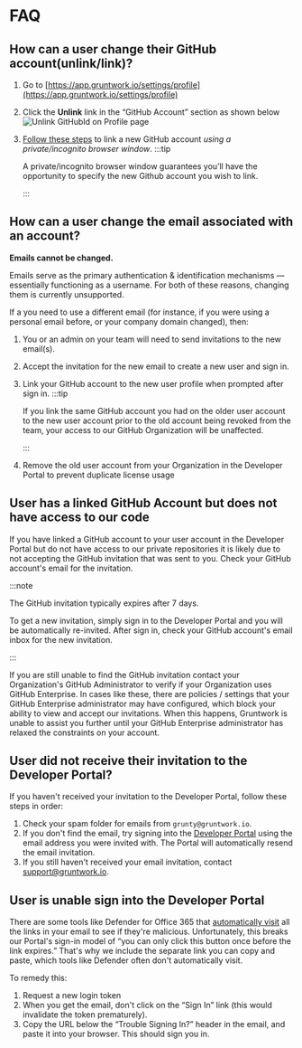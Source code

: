 # FAQ

## How can a user change their GitHub account(unlink/link)?

1. Go to [https://app.gruntwork.io/settings/profile](https://app.gruntwork.io/settings/profile)
1. Click the **Unlink** link in the &ldquo;GitHub Account&rdquo; section as shown below
    ![Unlink GitHubId on Profile page](/img/faq/developer-portal/unlink-github.png)
1. [Follow these steps](./link-github-id.md) to link a new GitHub account *using a private/incognito browser window*.
    :::tip

    A private/incognito browser window guarantees you’ll have the opportunity to specify the new Github account you wish to link.

    :::

## How can a user change the email associated with an account?

**Emails cannot be changed.**

Emails serve as the primary authentication & identification mechanisms — essentially functioning as a username. For both of these reasons, changing them is currently unsupported.

If a you need to use a different email (for instance, if you were using a personal email before, or your company domain changed), then:

1. You or an admin on your team will need to send invitations to the new email(s).
1. Accept the invitation for the new email to create a new user and sign in.
1. Link your GitHub account to the new user profile when prompted after sign in.
    :::tip

    If you link the same GitHub account you had on the older user account to the new user account prior to the old account being revoked from the team, your access to our GitHub Organization will be unaffected.

    :::
1. Remove the old user account from your Organization in the Developer Portal to prevent duplicate license usage

## User has a linked GitHub Account but does not have access to our code

If you have linked a GitHub account to your user account in the Developer Portal but do not have access to our private repositories it is likely due to not accepting the GitHub invitation that was sent to you. Check your GitHub account's email for the invitation.

:::note

The GitHub invitation typically expires after 7 days.

To get a new invitation, simply sign in to the Developer Portal and you will be automatically re-invited. After sign in, check your GitHub account's email inbox for the new invitation.

:::

If you are still unable to find the GitHub invitation contact your Organization's GitHub Administrator to verify if your Organization uses GitHub Enterprise. In cases like these, there are policies / settings that your GitHub Enterprise administrator may have configured, which block your ability to view and accept our invitations. When this happens, Gruntwork is unable to assist you further until your GitHub Enterprise administrator has relaxed the constraints on your account.


## User did not receive their invitation to the Developer Portal?

If you haven't received your invitation to the Developer Portal, follow these steps in order:

1. Check your spam folder for emails from `grunty@gruntwork.io`.
1. If you don't find the email, try signing into the [Developer Portal](https://app.gruntwork.io) using the email address you were invited with. The Portal will automatically resend the email invitation.
1. If you still haven't received your email invitation, contact <support@gruntwork.io>.


## User is unable sign into the Developer Portal

There are some tools like Defender for Office 365 that [automatically visit](https://learn.microsoft.com/en-us/microsoft-365/security/office-365-security/safe-links-about?view=o365-worldwide) all the links in your email to see if they're malicious. Unfortunately, this breaks our Portal's sign-in model of &ldquo;you can only click this button once before the link expires.&rdquo; That's why we include the separate link you can copy and paste, which tools like Defender often don't automatically visit.

To remedy this:

1. Request a new login token
1. When you get the email, don't click on the &ldquo;Sign In&rdquo; link (this would invalidate the token prematurely).
1. Copy the URL below the &ldquo;Trouble Signing In?&rdquo; header in the email, and paste it into your browser. This should sign you in.


<!-- ##DOCS-SOURCER-START
{
  "sourcePlugin": "local-copier",
  "hash": "2412918a24bbca6fe23dfab8ea2d177a"
}
##DOCS-SOURCER-END -->
